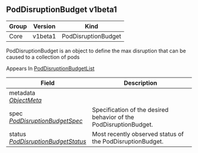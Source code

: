 ## PodDisruptionBudget v1beta1

Group        | Version     | Kind
------------ | ---------- | -----------
Core | v1beta1 | PodDisruptionBudget



PodDisruptionBudget is an object to define the max disruption that can be caused to a collection of pods

<aside class="notice">
Appears In  <a href="#poddisruptionbudgetlist-v1beta1">PodDisruptionBudgetList</a> </aside>

Field        | Description
------------ | -----------
metadata <br /> *[ObjectMeta](#objectmeta-v1)*  | 
spec <br /> *[PodDisruptionBudgetSpec](#poddisruptionbudgetspec-v1beta1)*  | Specification of the desired behavior of the PodDisruptionBudget.
status <br /> *[PodDisruptionBudgetStatus](#poddisruptionbudgetstatus-v1beta1)*  | Most recently observed status of the PodDisruptionBudget.

